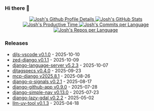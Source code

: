 ### Hi there 👋

<div align="center">
    <a href="https://github.com/vn7n24fzkq/github-profile-summary-cards">
        <picture>
            <source media="(prefers-color-scheme: dark)"
                srcset="http://github-profile-summary-cards.vercel.app/api/cards/profile-details?username=joshuadavidthomas&theme=github_dark">
            <source media="(prefers-color-scheme: light)"
                srcset="http://github-profile-summary-cards.vercel.app/api/cards/profile-details?username=joshuadavidthomas&theme=github">
            <img alt="Josh's Github Profile Details"
                src="http://github-profile-summary-cards.vercel.app/api/cards/profile-details?username=joshuadavidthomas&theme=github">
        </picture>
        <picture>
            <source media="(prefers-color-scheme: dark)"
                srcset="http://github-profile-summary-cards.vercel.app/api/cards/stats?username=joshuadavidthomas&theme=github_dark">
            <source media="(prefers-color-scheme: light)"
                srcset="http://github-profile-summary-cards.vercel.app/api/cards/stats?username=joshuadavidthomas&theme=github">
            <img alt="Josh's GitHub Stats"
                src="http://github-profile-summary-cards.vercel.app/api/cards/stats?username=joshuadavidthomas&theme=github">
        </picture>
        <picture>
            <source media="(prefers-color-scheme: dark)"
                srcset="http://github-profile-summary-cards.vercel.app/api/cards/productive-time?username=joshuadavidthomas&utcOffset=-6.00&theme=github_dark">
            <source media="(prefers-color-scheme: light)"
                srcset="http://github-profile-summary-cards.vercel.app/api/cards/productive-time?username=joshuadavidthomas&utcOffset=-6.00&theme=github">
            <img alt="Josh's Productive Time"
                src="http://github-profile-summary-cards.vercel.app/api/cards/productive-time?username=joshuadavidthomas&utcOffset=-6.00&theme=github">
        </picture>
        <picture>
            <source media="(prefers-color-scheme: dark)"
                srcset="http://github-profile-summary-cards.vercel.app/api/cards/most-commit-language?username=joshuadavidthomas&theme=github_dark">
            <source media="(prefers-color-scheme: light)"
                srcset="http://github-profile-summary-cards.vercel.app/api/cards/most-commit-language?username=joshuadavidthomas&theme=github">
            <img alt="Josh's Commits per Language"
                src="http://github-profile-summary-cards.vercel.app/api/cards/most-commit-language?username=joshuadavidthomas&theme=github">
        </picture>
        <picture>
            <source media="(prefers-color-scheme: dark)"
                srcset="http://github-profile-summary-cards.vercel.app/api/cards/repos-per-language?username=joshuadavidthomas&theme=github_dark">
            <source media="(prefers-color-scheme: light)"
                srcset="http://github-profile-summary-cards.vercel.app/api/cards/repos-per-language?username=joshuadavidthomas&theme=github">
            <img alt="Josh's Repos per Language"
                src="http://github-profile-summary-cards.vercel.app/api/cards/repos-per-language?username=joshuadavidthomas&theme=github">
        </picture>
    </a>
</div>

### Releases

<!-- releases start -->
* [djls-vscode v0.1.0](https://github.com/joshuadavidthomas/djls-vscode/releases/tag/v0.1.0) - 2025-10-10
* [zed-django v0.1.1](https://github.com/joshuadavidthomas/zed-django/releases/tag/v0.1.1) - 2025-10-09
* [django-language-server v5.2.3](https://github.com/joshuadavidthomas/django-language-server/releases/tag/v5.2.3) - 2025-10-07
* [djtagspecs v0.4.0](https://github.com/joshuadavidthomas/djtagspecs/releases/tag/v0.4.0) - 2025-09-23
* [mcp-django v2025.8.1](https://github.com/joshuadavidthomas/mcp-django/releases/tag/v2025.8.1) - 2025-08-26
* [django-q-signals v0.2.1](https://github.com/joshuadavidthomas/django-q-signals/releases/tag/v0.2.1) - 2025-08-17
* [django-github-app v0.9.0](https://github.com/joshuadavidthomas/django-github-app/releases/tag/v0.9.0) - 2025-07-28
* [django-simple-nav v0.13.0](https://github.com/westerveltco/django-simple-nav/releases/tag/v0.13.0) - 2025-07-23
* [django-lazy-gdal v0.2.2](https://github.com/joshuadavidthomas/django-lazy-gdal/releases/tag/v0.2.2) - 2025-05-02
* [llm-uv-tool v0.1.3](https://github.com/joshuadavidthomas/llm-uv-tool/releases/tag/v0.1.3) - 2025-04-18
<!-- releases end -->
